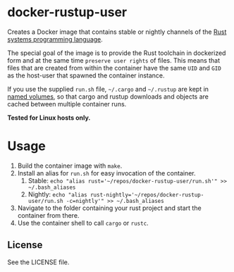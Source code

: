 # docker-rustup-user

Creates a Docker image that contains stable or nightly channels of the [Rust systems programming language](https://www.rust-lang.org).

The special goal of the image is to provide the Rust toolchain in dockerized form and at the same time `preserve user rights` of files. This means that files that are created from within the container have the same `UID` and `GID` as the host-user that spawned the container instance.

If you use the supplied `run.sh` file, `~/.cargo` and `~/.rustup` are kept in [named volumes](https://docs.docker.com/engine/admin/volumes/volumes/), so that cargo and rustup downloads and objects are cached between multiple container runs.

**Tested for Linux hosts only.**

# Usage

1. Build the container image with `make`.
2. Install an alias for `run.sh` for easy invocation of the container.
    1. Stable: `echo "alias rust='~/repos/docker-rustup-user/run.sh'" >> ~/.bash_aliases`
	2. Nightly: `echo "alias rust-nightly='~/repos/docker-rustup-user/run.sh -c=nightly'" >> ~/.bash_aliases`
3. Navigate to the folder containing your rust project and start the container from there.
4. Use the container shell to call `cargo` or `rustc`.

## License

See the LICENSE file.
